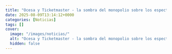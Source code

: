 ```yaml
---
title: "Ocesa y Ticketmaster - la sombra del monopolio sobre los espectáculos"
date: 2025-08-09T13:14:12+0000
categories: [Noticias]
tags: []
cover:
  image: "/images/noticias/"
  alt: "Ocesa y Ticketmaster - la sombra del monopolio sobre los espectáculos"
  hidden: false
---
```



